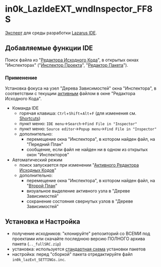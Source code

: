 # in0k_LazIdeEXT_wndInspector_FF8S

[Эксперт](D1) для среды разработки [Lazarus IDE](D2).

## Добавляемые функции IDE
  Поиск файла из "[Редактора Исходного Кода](0)", в открытых окнах "Инспекторах"
  ("[Инспектор Проекта](1)", "[Редактор Пакета](2)").

### Применение
  Установка фокуса на узел "Дерева Зависимостей" окна "Инспектора", в 
  соответствии с текущим [активным](3) файлом в окне "Редактора Исходного Кода".

* Команда IDE
  - горячая клавиша: `Ctrl`+`Shift`+`Alt`+`F` (для изменения см. [Shortcuts](4))
  - пункт меню: `IDE menu`->`Search`->`Find File in "Inspector"`
  - пункт меню: `Source editor`->`Рopup menu`->`Find File in "Inspector"`
  - дополнительно:
    + перемещение окна "Инспектора", в котором найден файл, на "Передний План"
    + сообщение, если файл не найден ни в одном из открытых окон "Инспекторов"
* Автоматический режим
   - поиск запускается при изменении "[Активного Редактора Исходных Кодов](3)"
   - дополнительно:
     + перемещение окна "Инспектора", в котором найден файл, на "[Второй План](5)"
     + визуальное выделение активного узла в "Дереве Зависимостей"
     + сохранение состояния свернутых узлов в "Дереве Зависимостей"


## Установка и Настройка
* получение исходников: "клонируйте" репозиторий со ВСЕМИ под проектами или
  скачайте последнюю версию ПОЛНОГО архива пакета (`.._fullSRC.zip`)
* установка: используется [стандартная схема](I0) установки пакетов
* настройка: перед "сборкой" пакета отредактируйте файл `in0k_lazExt_SETTINGs.inc`.

[D1]: http://wiki.lazarus.freepascal.org/Extending_the_IDE#Overview
[D2]: http://www.lazarus-ide.org/ 
[I0]: http://wiki.freepascal.org/Install_Packages#Adding_known_packages
[ 0]: http://wiki.freepascal.org/IDE_Window:_Source_Editor
[ 1]: http://wiki.freepascal.org/IDE_Window:_Project_Inspector
[ 2]: http://wiki.freepascal.org/IDE_Window:_Package_Editor
[ 3]: http://wiki.freepascal.org/Extending_the_IDE#Active_source_editor
[ 4]: http://wiki.freepascal.org/Lazarus_IDE_Shortcuts
[ 5]: https://github.com/in0k-src/in0k-bringToSecondPlane
